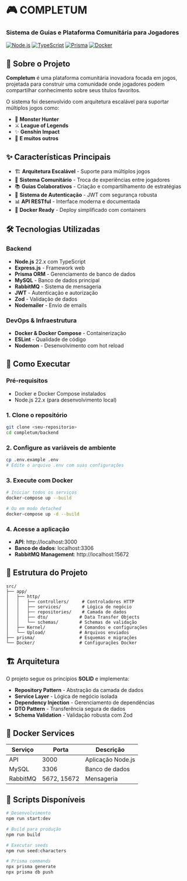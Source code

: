 # 🎮 COMPLETUM
### Sistema de Guias e Plataforma Comunitária para Jogadores

[![Node.js](https://img.shields.io/badge/Node.js-22.x-green)](https://nodejs.org/)
[![TypeScript](https://img.shields.io/badge/TypeScript-5.7.x-blue)](https://www.typescriptlang.org/)
[![Prisma](https://img.shields.io/badge/Prisma-6.1.x-blueviolet)](https://www.prisma.io/)
[![Docker](https://img.shields.io/badge/Docker-Compose-blue)](https://www.docker.com/)

## 📖 Sobre o Projeto

**Completum** é uma plataforma comunitária inovadora focada em jogos, projetada para construir uma comunidade onde jogadores podem compartilhar conhecimento sobre seus títulos favoritos. 

O sistema foi desenvolvido com arquitetura escalável para suportar múltiplos jogos como:
- 🐲 **Monster Hunter** 
- ⚔️ **League of Legends**
- ✨ **Genshin Impact**
- 🎯 **E muitos outros**

## ✨ Características Principais

- 🏗️ **Arquitetura Escalável** - Suporte para múltiplos jogos
- 👥 **Sistema Comunitário** - Troca de experiências entre jogadores  
- 📚 **Guias Colaborativos** - Criação e compartilhamento de estratégias
- 🔐 **Sistema de Autenticação** - JWT com segurança robusta
- 📊 **API RESTful** - Interface moderna e documentada
- 🐳 **Docker Ready** - Deploy simplificado com containers

## 🛠️ Tecnologias Utilizadas

### Backend
- **Node.js** 22.x com TypeScript
- **Express.js** - Framework web
- **Prisma ORM** - Gerenciamento de banco de dados
- **MySQL** - Banco de dados principal
- **RabbitMQ** - Sistema de mensageria
- **JWT** - Autenticação e autorização
- **Zod** - Validação de dados
- **Nodemailer** - Envio de emails

### DevOps & Infraestrutura
- **Docker & Docker Compose** - Containerização
- **ESLint** - Qualidade de código
- **Nodemon** - Desenvolvimento com hot reload

## 🚀 Como Executar

### Pré-requisitos
- Docker e Docker Compose instalados
- Node.js 22.x (para desenvolvimento local)

### 1. Clone o repositório
```bash
git clone <seu-repositorio>
cd completum/backend
```

### 2. Configure as variáveis de ambiente
```bash
cp .env.example .env
# Edite o arquivo .env com suas configurações
```

### 3. Execute com Docker
```bash
# Iniciar todos os serviços
docker-compose up --build

# Ou em modo detached
docker-compose up -d --build
```

### 4. Acesse a aplicação
- **API**: http://localhost:3000
- **Banco de dados**: localhost:3306
- **RabbitMQ Management**: http://localhost:15672

## 📁 Estrutura do Projeto

```
src/
├── app/
│   ├── http/
│   │   ├── controllers/     # Controladores HTTP
│   │   ├── services/        # Lógica de negócio
│   │   ├── repositories/    # Camada de dados
│   │   ├── dto/            # Data Transfer Objects
│   │   └── schemas/        # Schemas de validação
│   ├── Kernel/             # Comandos e configurações
│   └── Upload/             # Arquivos enviados
├── prisma/                 # Esquemas e migrações
└── Docker/                 # Configurações Docker
```

## 🏗️ Arquitetura

O projeto segue os princípios **SOLID** e implementa:

- **Repository Pattern** - Abstração da camada de dados
- **Service Layer** - Lógica de negócio isolada
- **Dependency Injection** - Gerenciamento de dependências
- **DTO Pattern** - Transferência segura de dados
- **Schema Validation** - Validação robusta com Zod

## 🐳 Docker Services

| Serviço | Porta | Descrição |
|---------|-------|-----------|
| API | 3000 | Aplicação Node.js |
| MySQL | 3306 | Banco de dados |
| RabbitMQ | 5672, 15672 | Mensageria |

## 📝 Scripts Disponíveis

```bash
# Desenvolvimento
npm run start:dev

# Build para produção
npm run build

# Executar seeds
npm run seed:characters

# Prisma commands
npx prisma generate
npx prisma db push
```
